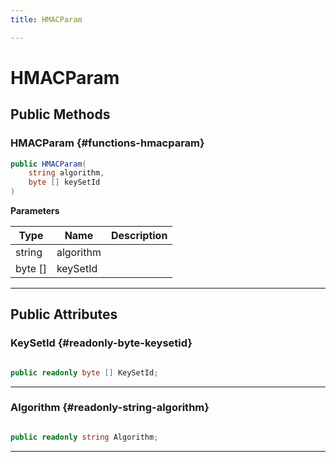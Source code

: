 ```yaml
---
title: HMACParam

---
```


# HMACParam










## Public Methods

###  HMACParam {#functions-hmacparam}

```csharp
public HMACParam(
    string algorithm,
    byte [] keySetId
)
```


**Parameters**

| Type | Name  | Description  | 
|--|--|--|
| string |algorithm||
| byte [] |keySetId||






-----------

## Public Attributes

### KeySetId {#readonly-byte-keysetid}

```csharp

public readonly byte [] KeySetId;

```






-----------

### Algorithm {#readonly-string-algorithm}

```csharp

public readonly string Algorithm;

```






-----------

